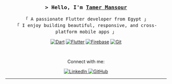 <!-- https://github.com/TamerMansour -->
<!-- Updated July 2025 -->


<h3 align="center">
  <samp>&gt; Hello, I'm <b><a href="https://github.com/TamerMansour" target="_blank">Tamer Mansour</a></b></samp>
</h3>

<p align="center">
  <samp>
    「 A passionate Flutter developer from Egypt 」<br>
    「 I enjoy building beautiful, responsive, and cross-platform mobile apps 」
  </samp>
</p>

<p align="center">
  <a href="#"><img alt="Dart" src="https://img.shields.io/badge/-Dart-0175C2?style=flat-square&logo=dart&logoColor=white"></a>
  <a href="#"><img alt="Flutter" src="https://img.shields.io/badge/-Flutter-02569B?style=flat-square&logo=flutter&logoColor=white"></a>
  <a href="#"><img alt="Firebase" src="https://img.shields.io/badge/-Firebase-FFCA28?style=flat-square&logo=firebase&logoColor=white"></a>
  <a href="#"><img alt="Git" src="https://img.shields.io/badge/-Git-F05032?style=flat-square&logo=git&logoColor=white"></a>
</p>

  <br>
  <p align="center">Connect with me:</p>
  <p align="center">
    <a href="[www.linkedin.com/in/tamer-mansour-598302315](https://www.linkedin.com/in/tamer-mansour-598302315/)" target="_blank">
      <img alt="LinkedIn" src="https://img.shields.io/badge/-LinkedIn-0A66C2?style=flat-square&logo=linkedin&logoColor=white">
    </a>
    <a href="https://github.com/Tamerrmansourr" target="_blank">
      <img alt="GitHub" src="https://img.shields.io/badge/-GitHub-181717?style=flat-square&logo=github&logoColor=white">
    </a>
  </p>



---

<!-- #### Featured Projects

<p align="center">
  <a href="https://github.com/TamerMansour/chat-app-flutter">
    <img width="49%" src="https://github-readme-stats.vercel.app/api/pin/?username=TamerMansour&repo=chat-app-flutter&border_color=42A5F5&bg_color=0D1117&title_color=ffffff&text_color=8B949E&icon_color=42A5F5" />
  </a>
  <a href="https://github.com/TamerMansour/flutter-splash-login">
    <img width="49%" src="https://github-readme-stats.vercel.app/api/pin/?username=TamerMansour&repo=flutter-splash-login&border_color=42A5F5&bg_color=0D1117&title_color=ffffff&text_color=8B949E&icon_color=42A5F5" />
  </a>
</p>

<p align="center">
  <a href="https://github.com/TamerMansour/todo-flutter-firebase">
    <img width="49%" src="https://github-readme-stats.vercel.app/api/pin/?username=TamerMansour&repo=todo-flutter-firebase&border_color=42A5F5&bg_color=0D1117&title_color=ffffff&text_color=8B949E&icon_color=42A5F5" />
  </a>
  <a href="https://github.com/TamerMansour/quiz-app-flutter">
    <img width="49%" src="https://github-readme-stats.vercel.app/api/pin/?username=TamerMansour&repo=quiz-app-flutter&border_color=42A5F5&bg_color=0D1117&title_color=ffffff&text_color=8B949E&icon_color=42A5F5" />
  </a>
</p>
-->
